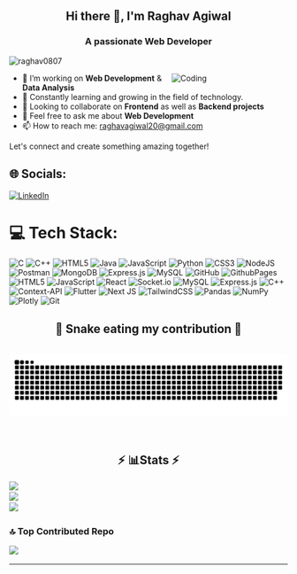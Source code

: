 
<!--## Hi there 👋, I'm Raghav Agiwal -->

<!-- T -->

<!--
**raghav0807/raghav0807** is a ✨ _special_ ✨ repository because its `README.md` (this file) appears on your GitHub profile.

Here are some ideas to get you started:

- 🔭 I’m currently a final year CSE student at IIITV
- 🌱 I’m currently learning Data Analysis & Next.js
- 👯 I’m looking to collaborate on Frontend as well as backend projects.
- 🤔 I’m looking for help with ...
- 💬 Ask me about Web Development.
- 📫 How to reach me: raghavagiwal20@gmail.com
- 😄 Pronouns: ...
- ⚡ Fun fact: ...
-->

<h2 align="center">Hi there 👋, I'm Raghav Agiwal</h2>
<h3 align="center">A passionate Web Developer</h3>

<p align="left"> <img src="https://komarev.com/ghpvc/?username=raghav0807&label=Profile%20views&color=0e75b6&style=flat" alt="raghav0807" /> </p>


 <!-- <p align="center">
  <a href="https://visitcount.itsvg.in">
    <img src="https://visitcount.itsvg.in/api?id=raghav0807&icon=0&color=0&background=F4A460&text_color=0000FF" alt="Profile views"/>
  </a>
</p>

<p align="center"><strong><font size="5">A passionate Web Developer</font></strong></p>




<img align="right" alt="coding" width="400" src="https://user-images.githubusercontent.com/74038190/221352975-94759904-aa4c-4032-a8ab-b546efb9c478.gif">
[![](https://visitcount.itsvg.in/api?id=raghav0807&icon=0&color=0)](https://visitcount.itsvg.in)


<p align="left"> <img src="https://komarev.com/ghpvc/?username=chitranshi135&label=Profile%20views&color=0e75b6&style=flat" alt="chitranshi135" /> </p>
-->




<img align="right" alt="Coding" width="210" src="https://media.licdn.com/dms/image/D4D12AQHGG4J6b6OmyQ/article-cover_image-shrink_720_1280/0/1709674937953?e=1727913600&v=beta&t=3W03fWrwgvTFzJ7rY43S3ekj0LdVfgNwn8dKjjX0U4c" />



- 🔭 I’m working on **Web Development** & **Data Analysis** 
- 🌱 Constantly learning and growing in the field of technology.
- 👯 Looking to collaborate on **Frontend** as well as **Backend projects**
- 💬 Feel free to ask me about **Web Development**
- 📫 How to reach me: [raghavagiwal20@gmail.com](mailto:raghavagiwal20@gmail.com)

Let's connect and create something amazing together!





## 🌐 Socials:
[![LinkedIn](https://img.shields.io/badge/LinkedIn-%230077B5.svg?logo=linkedin&logoColor=white)](https://linkedin.com/in/https://www.linkedin.com/in/raghavagiwal/) 




# 💻 Tech Stack:
![C](https://img.shields.io/badge/c-%2300599C.svg?style=for-the-badge&logo=c&logoColor=white) ![C++](https://img.shields.io/badge/c++-%2300599C.svg?style=for-the-badge&logo=c%2B%2B&logoColor=white) ![HTML5](https://img.shields.io/badge/html5-%23E34F26.svg?style=for-the-badge&logo=html5&logoColor=white) ![Java](https://img.shields.io/badge/java-%23ED8B00.svg?style=for-the-badge&logo=openjdk&logoColor=white) ![JavaScript](https://img.shields.io/badge/javascript-%23323330.svg?style=for-the-badge&logo=javascript&logoColor=%23F7DF1E) ![Python](https://img.shields.io/badge/python-3670A0?style=for-the-badge&logo=python&logoColor=ffdd54) ![CSS3](https://img.shields.io/badge/css3-%231572B6.svg?style=for-the-badge&logo=css3&logoColor=white) ![NodeJS](https://img.shields.io/badge/node.js-6DA55F?style=for-the-badge&logo=node.js&logoColor=white) ![Postman](https://img.shields.io/badge/Postman-FF6C37?style=for-the-badge&logo=postman&logoColor=white) ![MongoDB](https://img.shields.io/badge/MongoDB-%234ea94b.svg?style=for-the-badge&logo=mongodb&logoColor=white) ![Express.js](https://img.shields.io/badge/express.js-%23404d59.svg?style=for-the-badge&logo=express&logoColor=%2361DAFB) ![MySQL](https://img.shields.io/badge/mysql-4479A1.svg?style=for-the-badge&logo=mysql&logoColor=white) ![GitHub](https://img.shields.io/badge/github-%23121011.svg?style=for-the-badge&logo=github&logoColor=white) ![GithubPages](https://img.shields.io/badge/github%20pages-121013?style=for-the-badge&logo=github&logoColor=white) ![HTML5](https://img.shields.io/badge/html5-%23E34F26.svg?style=for-the-badge&logo=html5&logoColor=white) ![JavaScript](https://img.shields.io/badge/javascript-%23323330.svg?style=for-the-badge&logo=javascript&logoColor=%23F7DF1E) ![React](https://img.shields.io/badge/react-%2320232a.svg?style=for-the-badge&logo=react&logoColor=%2361DAFB) ![Socket.io](https://img.shields.io/badge/Socket.io-black?style=for-the-badge&logo=socket.io&badgeColor=010101) ![MySQL](https://img.shields.io/badge/mysql-4479A1.svg?style=for-the-badge&logo=mysql&logoColor=white) ![Express.js](https://img.shields.io/badge/express.js-%23404d59.svg?style=for-the-badge&logo=express&logoColor=%2361DAFB) ![C++](https://img.shields.io/badge/c++-%2300599C.svg?style=for-the-badge&logo=c%2B%2B&logoColor=white) ![Context-API](https://img.shields.io/badge/Context--Api-000000?style=for-the-badge&logo=react) ![Flutter](https://img.shields.io/badge/Flutter-%2302569B.svg?style=for-the-badge&logo=Flutter&logoColor=white) ![Next JS](https://img.shields.io/badge/Next-black?style=for-the-badge&logo=next.js&logoColor=white) ![TailwindCSS](https://img.shields.io/badge/tailwindcss-%2338B2AC.svg?style=for-the-badge&logo=tailwind-css&logoColor=white) ![Pandas](https://img.shields.io/badge/pandas-%23150458.svg?style=for-the-badge&logo=pandas&logoColor=white) ![NumPy](https://img.shields.io/badge/numpy-%23013243.svg?style=for-the-badge&logo=numpy&logoColor=white) ![Plotly](https://img.shields.io/badge/Plotly-%233F4F75.svg?style=for-the-badge&logo=plotly&logoColor=white) ![Git](https://img.shields.io/badge/git-%23F05033.svg?style=for-the-badge&logo=git&logoColor=white)


<!-- snake graph -->
<div align="center">
  <h2>🐍 Snake eating my contribution 🐍</h2>
  <br />
  <picture>
    <source media="(prefers-color-scheme: dark)" srcset="https://github.com/sanidhyy/sanidhyy/blob/output/github-contribution-grid-snake-dark.svg" />
    <source media="(prefers-color-scheme: light), (prefers-color-scheme: no-preference)" srcset="https://github.com/sanidhyy/sanidhyy/blob/output/github-contribution-grid-snake.svg" />
    <img src="https://github.com/sanidhyy/sanidhyy/blob/output/github-contribution-grid-snake.svg" alt="github-snake" />
  </picture>
  <br />
  <br />
  <br />
</div>

<h2 align="center">⚡ 📊Stats ⚡</h2>


![](https://github-readme-stats.vercel.app/api?username=raghav0807&theme=swift&hide_border=false&include_all_commits=true&count_private=false)<br/>
![](https://github-readme-streak-stats.herokuapp.com/?user=raghav0807&theme=swift&hide_border=false)<br/>
![](https://github-readme-stats.vercel.app/api/top-langs/?username=raghav0807&theme=swift&hide_border=false&include_all_commits=true&count_private=false&layout=compact)

### 🔝 Top Contributed Repo
![](https://github-contributor-stats.vercel.app/api?username=raghav0807&limit=5&theme=dark&combine_all_yearly_contributions=true)

---

